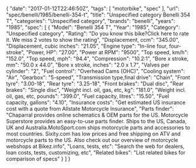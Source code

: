 {
    "date": "2017-01-12T22:46:50Z",
    "tags": [
        "motorbike",
        "spec"
    ],
    "url": "spec\/benelli\/1985\/benelli-354-t",
    "title": "Unspecified category Benelli 354 T",
    "categories": "Unspecified category",
    "brands": "benelli",
    "years": "1985",
    "spec": [
        {
            "Model": "Benelli 354 T",
            "Year": "1985",
            "Category": "Unspecified category",
            "Rating": "Do you know this bike?Click here to rate it. We miss 2 votes to show the rating",
            "Displacement, ccm": "345.00",
            "Displacement, cubic inches": "21.05",
            "Engine type": "In-line four, four-stroke",
            "Power, HP": "27.00",
            "Power at RPM": "9500",
            "Top speed, km\/h": "152.0",
            "Top speed, mph": "94.4",
            "Compression": "10.2:1",
            "Bore x stroke, mm": "50.0 x 44.0",
            "Bore x stroke, inches": "2.0 x 1.7",
            "Valves per cylinder": "2",
            "Fuel control": "Overhead Cams (OHC)",
            "Cooling system": "Air",
            "Gearbox": "5-speed",
            "Transmission type,final drive": "Chain",
            "Front tyre": "3.00-18",
            "Rear tyre": "3.25-18",
            "Front brakes": "Dual disc",
            "Rear brakes": "Single disc",
            "Weight incl. oil, gas, etc, kg": "181.0",
            "Weight incl. oil, gas, etc, pounds": "399.0",
            "Fuel capacity, litres": "15.50",
            "Fuel capacity, gallons": "4.10",
            "Insurance costs": "Get estimated US insurance cost with a quote from Allstate Motorcycle Insurance",
            "Parts finder": "Chaparral provides online schematics & OEM parts for the US.   Motorcycle Superstore provides an easy-to-use parts finder. Ships to the US, Canada, UK and Australia.MotoSport.com ships motorcycle parts and accessories to most countries.    Sixity.com has low prices and free shipping on ATV and motorcycle parts to the US. Also check out our overview of motorcycle webshops at Bikez.info",
            "Loans, tests, etc": "Search the web for dealers, loan costs, tests, customizing, etc",
            "Related bikes": "List related bikes for comparison of specs"
        }
    ]
}